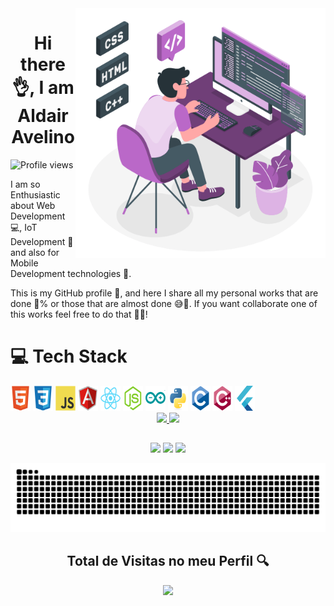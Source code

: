 <img align="right" height="400em" src="img/Programming.gif"/>
<h1 align="center">Hi there 👌, I am Aldair Avelino</h1>
<p align="left"> <img src="https://komarev.com/ghpvc/?username=AldairAvelino&color=yellow" alt="Profile views" /> </p>

<div>
  <p>
    I am so Enthusiastic about Web Development 💻, IoT Development 🤖 and also for Mobile Development technologies 📱.
  </p>
  <p>
    This is my GitHub profile 📝, and here I share all my personal works that are done 💯% or those that are almost done 😅💯.
    If you want collaborate one of this works feel free to do that 🎉🆓!
  </p>
  
  <h1>💻 Tech Stack</h1>
  <img src="https://github.com/devicons/devicon/blob/master/icons/html5/html5-original.svg" alt="HTML5" width="32" height="40" style="max-width:100%;"></img>
    <img src="https://github.com/devicons/devicon/blob/master/icons/css3/css3-original.svg" alt="CSS3" width="32" height="40" style="max-width:100%;"></img>
    <img src="https://github.com/devicons/devicon/blob/master/icons/javascript/javascript-original.svg" alt="JavaScript" width="32" height="40" style="max-width:100%;"></img>
    <img src="https://github.com/devicons/devicon/blob/master/icons/angularjs/angularjs-original.svg" alt="Angular" width="32" height="40" style="max-width:100%;"></img>
    <img src="https://github.com/devicons/devicon/blob/master/icons/react/react-original.svg" alt="React.js" width="32" height="40" style="max-width:100%;"></img>
    <img src="https://github.com/devicons/devicon/blob/master/icons/nodejs/nodejs-original.svg" alt="Node.js" width="32" height="40" style="max-width:100%;"></img>
    <img src="https://github.com/devicons/devicon/blob/master/icons/arduino/arduino-original.svg" alt="Arduino" width="32" height="40" style="max-width:100%;"></img>
    <img src="https://github.com/devicons/devicon/blob/master/icons/python/python-original.svg" alt="Python" width="32" height="40" style="max-width:100%;"></img>
    <img src="https://github.com/devicons/devicon/blob/master/icons/c/c-original.svg" alt="C" width="32" height="40" style="max-width:100%;"></img>
    <img src="https://github.com/devicons/devicon/blob/master/icons/cplusplus/cplusplus-original.svg" alt="C++" width="32" height="40" style="max-width:100%;"></img>
    <img src="https://github.com/devicons/devicon/blob/master/icons/flutter/flutter-original.svg" alt="Flutter" width="32" height="40" style="max-width:100%;"></img>

</div>

<div align="center">
  <a href="https://facebook.com/aldair.avelino.587">
  <img height="160em" src="https://github-readme-stats.vercel.app/api?username=AldairAvelino&show_icons=true&theme=nord&include_all_commits=true&count_private=true"/>
  <img height="160em" src="https://github-readme-stats.vercel.app/api/top-langs/?username=AldairAvelino&layout=compact&langs_count=7&theme=nord"/>
</div>
  
  ##
 
<div align="center"> 
  <a href="https://www.instagram.com/aldair_avelino/" target="_blank"><img src="https://img.shields.io/badge/-Instagram-%23E4405F?style=for-the-badge&logo=instagram&logoColor=white" target="_blank"></a> 
  <a href = "mailto:aldair03avelino@gmail.com"><img src="https://img.shields.io/badge/-Gmail-%23333?style=for-the-badge&logo=gmail&logoColor=white" target="_blank"></a>
  <a href="https://www.linkedin.com/in/aldair-fernando-antónio-avelino-a0bb641ab/" target="_blank"><img src="https://img.shields.io/badge/-LinkedIn-%230077B5?style=for-the-badge&logo=linkedin&logoColor=white" target="_blank"></a>
  
  ![Snake animation](https://github.com/AldairAvelino/AldairAvelino/blob/output/github-contribution-grid-snake.svg)
  
  <p align="center"> 

  <h2>Total de Visitas no meu Perfil 🔍</h2>
  <p align="center"> 
  <img alingn="center" src="https://profile-counter.glitch.me/AldairAvelino/count.svg" />
  </p>

  </p>
  
</div>
